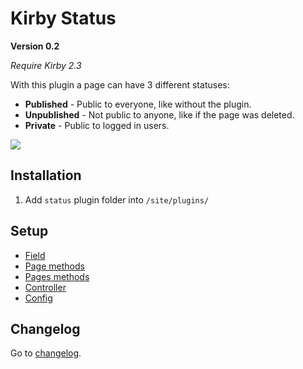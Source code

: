 # Kirby Status

**Version 0.2**

*Require Kirby 2.3*

With this plugin a page can have 3 different statuses:

- **Published** - Public to everyone, like without the plugin.
- **Unpublished** - Not public to anyone, like if the page was deleted.
- **Private** - Public to logged in users.

![](https://github.com/jenstornell/kirby-status/blob/master/docs/status.gif)

## Installation

1. Add `status` plugin folder into `/site/plugins/`

## Setup

- [Field](https://github.com/jenstornell/kirby-status/blob/master/docs/FIELD.md)
- [Page methods](https://github.com/jenstornell/kirby-status/blob/master/docs/PAGE-METHODS.md)
- [Pages methods](https://github.com/jenstornell/kirby-status/blob/master/docs/PAGES-METHODS.md)
- [Controller](https://github.com/jenstornell/kirby-status/blob/master/docs/CONTROLLER.md)
- [Config](https://github.com/jenstornell/kirby-status/blob/master/docs/CONFIG.md)

## Changelog

Go to [changelog](https://github.com/jenstornell/kirby-status/blob/master/docs/CHANGELOG.md).
